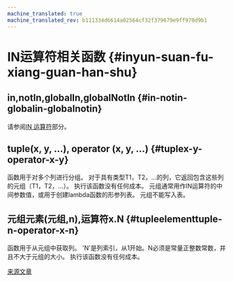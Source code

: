 ```yaml
---
machine_translated: true
machine_translated_rev: b111334d6614a02564cf32f379679e9ff970d9b1
---
```


# IN运算符相关函数 {#inyun-suan-fu-xiang-guan-han-shu}

## in,notIn,globalIn,globalNotIn {#in-notin-globalin-globalnotin}

请参阅[IN 运算符](../statements/select.md#select-in-operators)部分。

## tuple(x, y, …), operator (x, y, …) {#tuplex-y-operator-x-y}

函数用于对多个列进行分组。
对于具有类型T1，T2，…的列，它返回包含这些列的元组（T1，T2，…）。 执行该函数没有任何成本。
元组通常用作IN运算符的中间参数值，或用于创建lambda函数的形参列表。 元组不能写入表。

## 元组元素(元组,n),运算符x.N {#tupleelementtuple-n-operator-x-n}

函数用于从元组中获取列。
'N'是列索引，从1开始。N必须是常量正整数常数，并且不大于元组的大小。
执行该函数没有任何成本。

[来源文章](https://clickhouse.tech/docs/en/query_language/functions/in_functions/) <!--hide-->
